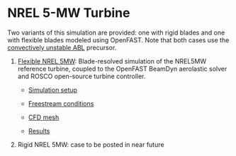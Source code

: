 <!-- This file is automatically compiled into the website. Please copy linked files into .website_src/ paths to enable website rendering -->

# NREL 5-MW Turbine

Two variants of this simulation are provided: one with rigid blades and one with flexible blades modeled using OpenFAST.  Note that both cases use the [convectively unstable ABL](https://exawind.github.io/exawind-benchmarks/amr-wind/atmospheric_boundary_layer/convective_abl_nrel5mw/README.html) precursor.

1. [Flexible NREL 5MW](https://github.com/Exawind/exawind-benchmarks/blob/main/exawind/NREL_5MW_Turbine/flexible/README.md):  Blade-resolved simulation of the NREL5MW reference turbine, coupled to the OpenFAST BeamDyn aerolastic solver and ROSCO open-source turbine controller.

   - [Simulation setup](https://github.com/Exawind/exawind-benchmarks/blob/main/exawind/NREL_5MW_Turbine/flexible/README.md#simulation-setup)

   - [Freestream conditions](https://github.com/Exawind/exawind-benchmarks/blob/main/exawind/NREL_5MW_Turbine/flexible/README.md#freestream-conditions)

   - [CFD mesh](https://github.com/Exawind/exawind-benchmarks/blob/main/exawind/NREL_5MW_Turbine/flexible/README.md#cfd-mesh)

   - [Results](https://github.com/Exawind/exawind-benchmarks/blob/main/exawind/NREL_5MW_Turbine/flexible/README.md#results)

2. Rigid NREL 5MW: case to be posted in near future